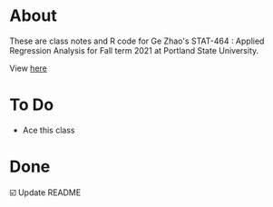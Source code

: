 # About 
These are class notes and R code for Ge Zhao's STAT-464 : Applied Regression Analysis for Fall term 2021 at Portland State University. 

View [here](https://rbolt13.github.io/stat464/)

# To Do 
* Ace this class

# Done 
☑️ Update README
